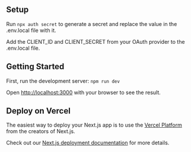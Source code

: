 ## Setup

Run `npx auth secret` to generate a secret and replace the value in the .env.local file with it.

Add the CLIENT_ID and CLIENT_SECRET from your OAuth provider to the .env.local file.

## Getting Started

First, run the development server: `npm run dev`

Open [http://localhost:3000](http://localhost:3000) with your browser to see the result.

## Deploy on Vercel

The easiest way to deploy your Next.js app is to use the [Vercel Platform](https://vercel.com/new?utm_medium=default-template&filter=next.js&utm_source=create-next-app&utm_campaign=create-next-app-readme) from the creators of Next.js.

Check out our [Next.js deployment documentation](https://nextjs.org/docs/deployment) for more details.
